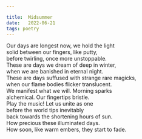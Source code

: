 ```yaml
---

title:  Midsummer
date:   2022-06-21
tags: poetry
---
```


Our days are longest now, we hold the light  
solid between our fingers, like putty,  
before twirling, once more unstoppable.  
These are days we dream of deep in winter,  
when we are	banished in	eternal night.  
These are days suffused	with strange rare magicks,  
when our flame bodies flicker translucent.  
We manifest	what we will. Morning sparks  
alchemical. Our fingertips bristle.  
Play the music! Let us unite as one  
before the world tips inevitably  
back towards the shortening hours of sun.  
How precious these illuminated days.  
How soon, like warm embers, they start to fade.

